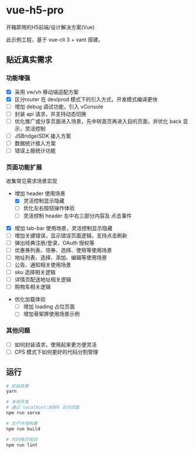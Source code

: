 # vue-h5-pro

开箱即用的H5前端/设计解决方案(Vue)

此示例工程，基于 vue-cli 3 + vant 搭建。

## 贴近真实需求

### 功能增强

- [x] 采用 vw/vh 移动端适配方案
- [x] 区分router 在 dev/prod 模式下的引入方式，开发模式编译更快
- [ ] 增加 debug 调试功能，引入 vConsole
- [ ] 封装 api 请求，并支持动态切换
- [ ] 优化推广或分享页面进入场景，先中转首页再进入目的页面，并优化 back 显示，灵活控制
- [ ] JSBridge/SDK 接入方案
- [ ] 数据统计接入方案
- [ ] 错误上报统计功能

### 页面功能扩展

收集常见需求场景实现

- 增加 header 使用场景
  - [x] 灵活控制显示隐藏
  - [ ] 优化左右按钮操作体验
  - [ ] 灵活控制 header 左中右三部分内容及 点击事件
- [x] 增加 tab-bar 使用场景，灵活控制显示隐藏
- [ ] 增加关键错误，显示错误页面逻辑，支持点击刷新
- [ ] 弹出经典注册/登录，OAuth 授权等
- [ ] 优惠券列表、领券、选择、使用等使用场景
- [ ] 地址列表、选择、添加、编辑等使用场景
- [ ] 公告、通知相关使用场景
- [ ] sku 选择相关逻辑
- [ ] 详情页配送地址相关逻辑
- [ ] 购物车相关逻辑
- 优化加载体验
  - [ ] 增加 loading 占位页面
  - [ ] 增加骨架屏使用场景示例

### 其他问题

- [ ] 如何封装请求，使用起来更方便灵活
- [ ] CPS 模式下如何更好的代码分割管理

## 运行

``` bash
# 安装依赖
yarn

# 本地开发
# 通过 localhost:8080 访问页面
npm run serve

# 生产环境构建
npm run build

# 代码格式校验
npm run lint
```

